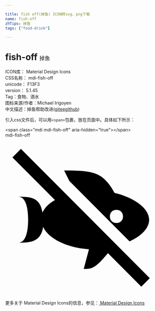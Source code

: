 ```yaml
---

title: fish off(掉鱼) ICON转svg、png下载
name: fish-off
zhTips: 掉鱼
tags: ["food-drink"]

---
```


# fish-off  <small style="font-size: 60%;font-weight: 100">掉鱼</small>


<div class="detail-page">
<p>
<span>
ICON库：
<span class="badge-secondary badge">Material Design Icons</span> 
</span>
<br/>
<span>
CSS名称：
<span class="badge-secondary badge">mdi-fish-off</span> 
</span>
<br/>
<span>
unicode：
<span class="badge-secondary badge">F13F3</span> 
<copy-btn content='F13F3' btn-title=""></copy-btn>
<copy-btn :content='String.fromCodePoint(parseInt("F13F3", 16))' btn-title="复制U"></copy-btn>
</span>
<br/>
<span>
version：
<span class="badge-secondary badge">5.1.45</span> 
</span><br/><span>Tag：<span class="badge-light badge"><router-link to="/tags/food-drink.html">食物、酒水</router-link></span></span>
<br/>
<span>图标来源/作者：<span class="badge-light badge">Michael Irigoyen</span></span> 
<br/>
<span class="zh-detail">中文描述：<span class="badge-primary badge">掉鱼</span><span class="help-link"><span>帮助改进</span>(<a href="https://gitee.com/liuwave/icon-helper/edit/master/json/material/fish-off.json" target="_blank" rel="noopener noreferrer">gitee</a><a href="https://github.com/liuwave/icon-helper/edit/master/json/material/fish-off.json" target="_blank" rel="noopener noreferrer">github</a></span>)</span><br/>
</p>
</div>
<div class="alert alert-dark">
  <i class="mdi mdi-fish-off mdi-48px"></i>
  <i class="mdi mdi-fish-off mdi-36px"></i>
  <i class="mdi mdi-fish-off mdi-24px"></i>
  <i class="mdi mdi-fish-off mdi-18px"></i>
</div>
<div>
  <p>引入css文件后，可以用<code>&lt;span&gt;</code>包裹，放在页面中。具体如下所示：    
  </p>
  <div class="alert alert-primary" style="font-size: 14px">
    &lt;span class="mdi mdi-fish-off" aria-hidden="true"&gt;&lt;/span&gt;
    <copy-btn content='<span class="mdi mdi-fish-off" aria-hidden="true"></span>'></copy-btn>
  </div>
  <div class="alert alert-secondary">
    <i class="mdi mdi-fish-off"
    style="font-size: 24px"
    aria-hidden="true"></i> mdi-fish-off
    <copy-btn content="mdi-fish-off" btn-title="复制图标名称"></copy-btn>
  </div>
</div>
<div id="svg" class="svg-wrap">
<svg xmlns="http://www.w3.org/2000/svg" viewBox="0 0 24 24"><path d="M20.8 22.7L15.7 17.6C15.1 18.3 14.6 18.9 14.1 19.3C13.3 20 12.7 20 12 20L12.8 17C9.5 16.8 6.6 15.4 5.8 13.6C5.7 14.1 5.6 14.5 5.4 14.8C4.7 16 3.3 16 2 16C3.1 16 3.5 14.4 3.5 12.5S3.1 9 2 9C3.3 9 4.7 9 5.3 10.2C5.5 10.5 5.6 11 5.7 11.4C6 10.7 6.7 10 7.6 9.5L1.1 3L2.4 1.7L22.1 21.4L20.8 22.7M9.8 6.6L9 5C11 5 13 5 14.3 5.7C15.4 6.3 16.1 7.3 16.7 8.4C19.6 9.1 22 10.7 22 12.5C22 13.8 20.8 15 19 15.8L9.8 6.6M16 12C16 12.6 16.4 13 17 13S18 12.6 18 12 17.6 11 17 11 16 11.4 16 12Z" /></svg>
</div>
<detail full-name='mdi-fish-off'></detail>
    
<div><p>更多关于 Material Design Icons的信息，参见：<a target="_blank" href="https://iconhelper.cn/material.html"> Material Design Icons</a>
</p></div>
